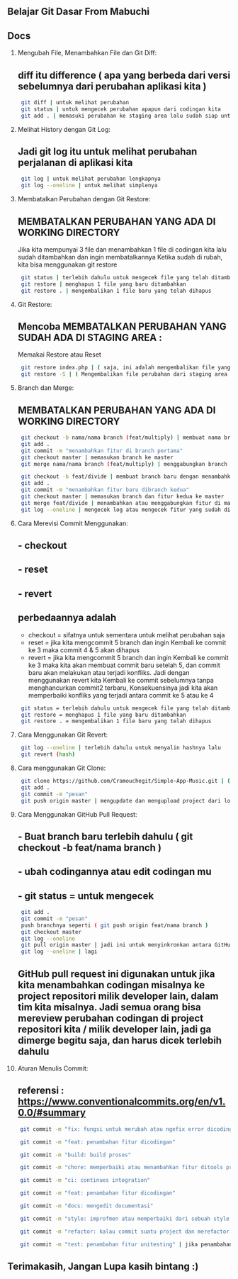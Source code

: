 ## Belajar Git Dasar From Mabuchi

## Docs

1. Mengubah File, Menambahkan File dan Git Diff:

   ## diff itu difference ( apa yang berbeda dari versi sebelumnya dari perubahan aplikasi kita )

   ```bash
    git diff | untuk melihat perubahan
    git status | untuk mengecek perubahan apapun dari codingan kita
    git add . | memasuki perubahan ke staging area lalu sudah siap untuk di commit
   ```

2. Melihat History dengan Git Log:

   ## Jadi git log itu untuk melihat perubahan perjalanan di aplikasi kita

   ```bash
    git log | untuk melihat perubahan lengkapnya
    git log --oneline | untuk melihat simplenya

   ```

3. Membatalkan Perubahan dengan Git Restore:

   ## MEMBATALKAN PERUBAHAN YANG ADA DI WORKING DIRECTORY

   Jika kita mempunyai 3 file dan menambahkan 1 file di codingan kita lalu sudah ditambahkan dan ingin membatalkannya Ketika sudah di rubah, kita bisa menggunakan git restore

   ```bash
    git status | terlebih dahulu untuk mengecek file yang telah ditambahkan di aplikasi kita lalu
    git restore | menghapus 1 file yang baru ditambahkan
    git restore . | mengembalikan 1 file baru yang telah dihapus
   ```

4. Git Restore:

   ## Mencoba MEMBATALKAN PERUBAHAN YANG SUDAH ADA DI STAGING AREA :

   Memakai Restore atau Reset

   ```bash
    git restore index.php | ( saja, ini adalah mengembalikan file yang masih diworking directory )
    git restore -S | ( Mengembalikan file perubahan dari staging area ke working directory )
   ```

5. Branch dan Merge:

   ## MEMBATALKAN PERUBAHAN YANG ADA DI WORKING DIRECTORY

   ```bash
    git checkout -b nama/nama branch (feat/multiply) | membuat nama branch pertama dan menambahkan fitur pertama dicodingan
    git add .
    git commit -m "menambahkan fitur di branch pertama"
    git checkout master | memasukan branch ke master
    git merge nama/nama branch (feat/multiply) | menggabungkan branch ke master
   ```

   ```bash
    git checkout -b feat/divide | membuat branch baru dengan menambahkan fitur baru
    git add .
    git commit -m "menambahkan fitur baru dibranch kedua"
    git checkout master | memasukan branch dan fitur kedua ke master
    git merge feat/divide | menambahkan atau menggabungkan fitur di master dan dicodingan
    git log --oneline | mengecek log atau mengecek fitur yang sudah ditambahkan
   ```

6. Cara Merevisi Commit Menggunakan:

   ## - checkout

   ## - reset

   ## - revert

   ## perbedaannya adalah

   - checkout = sifatnya untuk sementara untuk melihat perubahan saja
   - reset = jika kita mengcommit 5 branch dan ingin Kembali ke commit ke 3 maka commit 4 & 5 akan dihapus
   - revert = jika kita mengcommit 5 branch dan ingin Kembali ke commit ke 3 maka kita akan membuat commit baru setelah 5, dan commit baru akan melakukan atau terjadi konfliks. Jadi dengan menggunakan revert kita Kembali ke commit sebelumnya tanpa menghancurkan commit2 terbaru, Konsekuensinya jadi kita akan memperbaiki konfliks yang terjadi antara commit ke 5 atau ke 4

   ```bash
    git status = terlebih dahulu untuk mengecek file yang telah ditambahkan di aplikasi kita lalu
    git restore = menghapus 1 file yang baru ditambahkan
    git restore . = mengembalikan 1 file baru yang telah dihapus
   ```

7. Cara Menggunakan Git Revert:

   ```bash
    git log --oneline | terlebih dahulu untuk menyalin hashnya lalu
    git revert (hash)
   ```

8. Cara menggunakan Git Clone:

   ```bash
    git clone https://github.com/Cramouchegit/Simple-App-Music.git | (link repositori project digithub)
    git add .
    git commit -m "pesan"
    git push origin master | mengupdate dan mengupload project dari local ke master/repositori
   ```

9. Cara Menggunakan GitHub Pull Request:

   ## - Buat branch baru terlebih dahulu ( git checkout -b feat/nama branch )

   ## - ubah codingannya atau edit codingan mu

   ## - git status = untuk mengecek

   ```bash
    git add .
    git commit -m "pesan"
    push branchnya seperti ( git push origin feat/nama branch )
    git checkout master
    git log --oneline
    git pull origin master | jadi ini untuk menyinkronkan antara GitHub ke local kita
    git log --oneline | lagi
   ```

   ## GitHub pull request ini digunakan untuk jika kita menambahkan codingan misalnya ke project repositori milik developer lain, dalam tim kita misalnya. Jadi semua orang bisa mereview perubahan codingan di project repositori kita / milik developer lain, jadi ga dimerge begitu saja, dan harus dicek terlebih dahulu

10. Aturan Menulis Commit:

    ## referensi : https://www.conventionalcommits.org/en/v1.0.0/#summary

```bash
    git commit -m "fix: fungsi untuk merubah atau ngefix error dicodingan"

    git commit -m "feat: penambahan fitur dicodingan"

    git commit -m "build: build proses"

    git commit -m "chore: memperbaiki atau menambahkan fitur ditools project kita"

    git commit -m "ci: continues integration"

    git commit -m "feat: penambahan fitur dicodingan"

    git commit -m "docs: mengedit documentasi"

    git commit -m "style: improfmen atau memperbaiki dari sebuah style css dari project kita"

    git commit -m "refactor: kalau commit suatu project dan merefactor code yang banyak dan ga efisien lalu kitab ikin jadi lebih efisien lagi maka kita gunakan ini dia tida akan mengubah alur tapi memperbaiki agar lebih mudah dibaca codenya"

    git commit -m "test: penambahan fitur unitesting" | jika penambahan fitur belum selesai
```

## Terimakasih, Jangan Lupa kasih bintang :)
